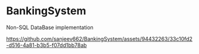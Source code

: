 # BankingSystem

Non-SQL DataBase implementation

https://github.com/sanjeev662/BankingSystem/assets/94432263/33c10fd2-d516-4a81-b3b5-f07dd1bb78ab

